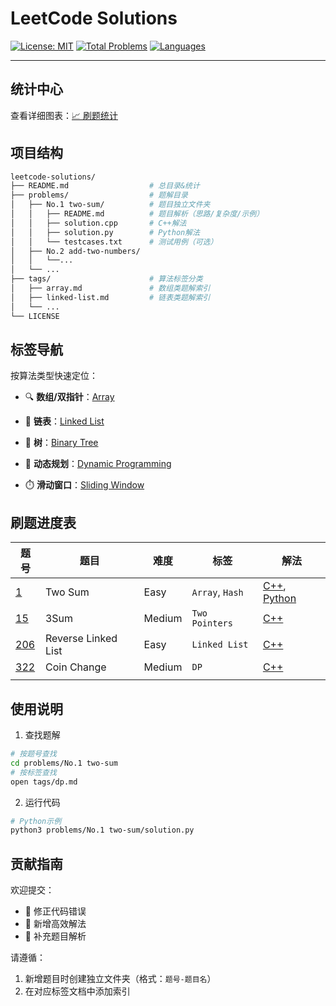 # LeetCode Solutions 

[![License: MIT](https://img.shields.io/badge/License-MIT-green.svg)](https://opensource.org/licenses/MIT?) [![Total Problems](https://img.shields.io/badge/Total%20Solved-22-orange)](https://github.com/imReese/leetcode-solutions/tree/main/problems/) [![Languages](https://img.shields.io/badge/Languages-Python%20%7C%20C++-blue)]()

---

## 统计中心
查看详细图表：[📈 刷题统计](./utils/statistics.md)

## 项目结构

```bash
leetcode-solutions/
├── README.md                  # 总目录&统计
├── problems/                  # 题解目录
│   ├── No.1 two-sum/          # 题目独立文件夹
│   │   ├── README.md          # 题目解析（思路/复杂度/示例）
│   │   ├── solution.cpp       # C++解法
│   │   ├── solution.py        # Python解法
│   │   └── testcases.txt      # 测试用例（可选）
│   ├── No.2 add-two-numbers/
│   │   └──...
│   └── ...   
├── tags/                      # 算法标签分类
│   ├── array.md               # 数组类题解索引
│   ├── linked-list.md         # 链表类题解索引
│   └── ...
└── LICENSE
```


## 标签导航

按算法类型快速定位：
- 🔍 **数组/双指针**：[Array](./tags/array.md)
    
- 🔗 **链表**：[Linked List](./tags/linked-list.md)
    
- 🌲 **树**：[Binary Tree](./tags/binary-tree.md)
    
- 🧮 **动态规划**：[Dynamic Programming](./tags/dp.md)
    
- ⏱️ **滑动窗口**：[Sliding Window](./tags/sliding-window.md)


## 刷题进度表

| 题号 | 题目 | 难度 | 标签 | 解法 |
| ----- | ----- | ----- | ----- | ----- |
| [1](https://leetcode.cn/problems/two-sum/) | Two Sum | Easy | `Array`, `Hash` | [C++](https://github.com/imReese/leetcode-solutions/blob/main/problems/No.1%20two-sum/solution.cpp), [Python](https://github.com/imReese/leetcode-solutions/blob/main/problems/No.1%20two-sum/solution.py) |
| [15](https://leetcode.cn/problems/3sum/) | 3Sum | Medium | `Two Pointers`  | [C++](https://./problems/0015-3Sum/solution.cpp) |
| [206](https://leetcode.cn/problems/reverse-linked-list/) | Reverse Linked List | Easy | `Linked List` | [C++](https://./problems/0206-Reverse-Linked-List/solution.cpp) |
| [322](https://leetcode.cn/problems/coin-change/) | Coin Change | Medium | `DP` | [C++](https://./problems/0322-Coin-Change/solution.cpp) |
|     |     |     |     |     |


## 使用说明

1. 查找题解
```bash
# 按题号查找
cd problems/No.1 two-sum
# 按标签查找
open tags/dp.md
```
2. 运行代码
```bash
# Python示例
python3 problems/No.1 two-sum/solution.py
```

## 贡献指南

欢迎提交：

- 🐛 修正代码错误
- 🚀 新增高效解法
- 📝 补充题目解析

请遵循：

1. 新增题目时创建独立文件夹（格式：`题号-题目名`）
2. 在对应标签文档中添加索引
